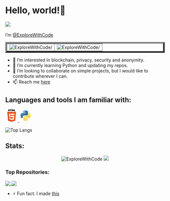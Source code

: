 <!--- 
-👋 Hi, I’m @ExploreWithCode.
- 👀 I’m interested in blockchain, privacy, security and anonymity.
- 🌱 I’m currently learning HTML and Javascript and I'm working on [pixel art](https://github.com/ExploreWithCode/pixel-art).
- 💞️ I’m looking to collaborate on simple projects, but I would like to contribute, wherever I can.
- 📫 How to reach me ...through the options provided by this platform.
--->
<!---
ExploreWithCode/ExploreWithCode is a ✨ special ✨ repository because its `README.md` (this file) appears on your GitHub profile.
You can click the Preview link to take a look at your changes.
--->
<!---
<img src="https://activity-graph.herokuapp.com/graph?username=ExploreWithCode&hide_border=true&bg_color=050F2C&color=0194DD&line=0194DD&point=2DDD97">
[![Top Langs](https://github-readme-stats.vercel.app/api/top-langs/?username=ExploreWithCode&layout=compact&theme=dark)](https://github.com/anuraghazra/github-readme-stats)
--->
<!---![Top Langs](https://github-readme-stats-git-master-rstaa-rickstaa.vercel.app/api/top-langs/?username=ExploreWithCode&layout=compact&langs_count=10&hide_border=1&theme=dark)
--->
<!---<audio controls>
	<source src="https://user-images.githubusercontent.com/109108536/184554906-3dc0648e-dd6f-487d-acdc-2a1c8c7269de.mp4" type="audio/mpeg">
</audio>
-->

# Hello, world!👋

<a href="https://github.com/ExploreWithCode/pixel-art/wiki" target="_blank" title="pixel Pikachu (code created by @ExploreWithCode)"><img src="https://user-images.githubusercontent.com/109108536/182130279-8cc77124-9d42-440c-a98f-24385e31247a.png"></a>

I’m [@ExploreWithCode](https://github.com/ExploreWithCode)

<table border=5 align=center>
<tr>
<td> <img src=https://img.shields.io/github/followers/ExploreWithCode?label=Follow&style=social alt=ExploreWithCode/> </td>
<td> <img src=https://komarev.com/ghpvc/?username=ExploreWithCode alt=ExploreWithCode/> </td>
</tr>
</table>

- 👀 I’m interested in blockchain, privacy, security and anonymity.
- 🌱 I’m currently learning Python and updating my repos.
- 💞️ I’m looking to collaborate on simple projects, but I would like to contribute wherever I can.
- 📫 Reach me [here](https://github.com/ExploreWithCode/ExploreWithCode/discussions)


## Languages and tools I am familiar with:

<p align="left">
  <a href="https://en.wikipedia.org/wiki/HTML" target="_blank"> <img src="https://raw.githubusercontent.com/devicons/devicon/master/icons/html5/html5-original-wordmark.svg" alt="html5" title="HTML" width="40" height="40"/> </a>
  <a href="https://www.python.org" target="_blank"> <img src="https://raw.githubusercontent.com/devicons/devicon/master/icons/python/python-original.svg" alt="python" title="Python" width="40" height="40"/> </a>
  </p>
  
  ![Top Langs](https://github-readme-stats.vercel.app/api/top-langs/?username=ExploreWithCode&layout=compact&theme=dark)
## Stats:
<p align=center>
    <img src=https://github-readme-stats.vercel.app/api?username=ExploreWithCode&show_icons=true&theme=gotham&hide_border=true alt=ExploreWithCode / width="45%">
    <img src="https://github-readme-streak-stats.herokuapp.com?user=ExploreWithCode&theme=android-dark&hide_border=true&date_format=M%20j%5B%2C%20Y%5D" width="45%"> 
</p>

### Top Repositories:

<a href="https://github.com/ExploreWithCode/pixel-art">
  <img align="center" src="https://github-readme-stats.vercel.app/api/pin/?username=ExploreWithCode&repo=pixel-art&theme=dark" />
</a>
<a href="https://github.com/ExploreWithCode/HTML-national-flags">
  <img align="center" src="https://github-readme-stats.vercel.app/api/pin/?username=ExploreWithCode&repo=HTML-national-flags&theme=dark" />
</a>


- ⚡ Fun fact: I made [this](https://github.com/ExploreWithCode/rickroll)
